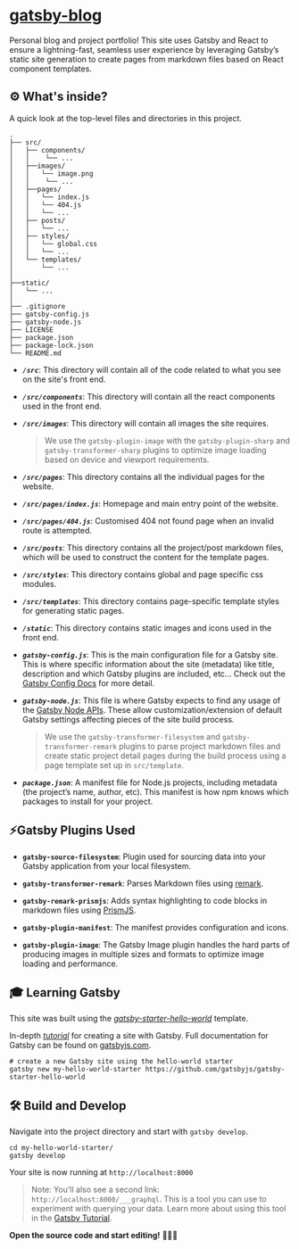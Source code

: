# [gatsby-blog](https://ybly.github.io/gatsby-blog) 

Personal blog and project portfolio! This site uses Gatsby and React to ensure a lightning-fast, seamless user experience by leveraging Gatsby’s static site generation to create pages from markdown files based on React component templates.


## ⚙️ What's inside?

A quick look at the top-level files and directories in this project.

    .
    ├── src/
    │   ├── components/
    │   │    └── ...
    │   ├──images/
    │   │   └── image.png
    │   │    └── ...
    │   ├──pages/
    │   │   └── index.js
    │   │   └── 404.js
    │   │   └── ...
    │   ├── posts/
    │   │   └── ...
    │   ├── styles/
    │   │   └── global.css
    │   │   └── ...
    │   └── templates/
    │       └── ...
    │
    ├──static/
    │   └── ...
    │
    ├── .gitignore
    ├── gatsby-config.js
    ├── gatsby-node.js
    ├── LICENSE
    ├── package.json
    ├── package-lock.json
    └── README.md

- **_`/src`_**: This directory will contain all of the code related to what you see on the site's front end.

- **_`/src/components`_**: This directory will contain all the react components used in the front end.

- **_`/src/images`_**: This directory will contain all images the site requires.

  > We use the `gatsby-plugin-image` with the `gatsby-plugin-sharp` and `gatsby-transformer-sharp` plugins to optimize image loading based on device and viewport requirements.

- **_`/src/pages`_**: This directory contains all the individual pages for the website.

- **_`/src/pages/index.js`_**: Homepage and main entry point of the website.

- **_`/src/pages/404.js`_**: Customised 404 not found page when an invalid route is attempted.

- **_`/src/posts`_**: This directory contains all the project/post markdown files, which will be used to construct the content for the template pages.

- **_`/src/styles`_**: This directory contains global and page specific css modules.

- **_`/src/templates`_**: This directory contains page-specific template styles for generating static pages.

- **_`/static`_**: This directory contains static images and icons used in the front end.

- **_`gatsby-config.js`_**: This is the main configuration file for a Gatsby site. This is where specific information about the site (metadata) like title, description and which Gatsby plugins are included, etc... Check out the [Gatsby Config Docs](https://www.gatsbyjs.com/docs/reference/config-files/gatsby-config/) for more detail.

- **_`gatsby-node.js`_**: This file is where Gatsby expects to find any usage of the [Gatsby Node APIs](https://www.gatsbyjs.com/docs/reference/config-files/gatsby-node/). These allow customization/extension of default Gatsby settings affecting pieces of the site build process.

  > We use the `gatsby-transformer-filesystem` and `gatsby-transformer-remark` plugins to parse project markdown files and create static project detail pages during the build process using a page template set up in `src/template`.

- **_`package.json`_**: A manifest file for Node.js projects, including metadata (the project’s name, author, etc). This manifest is how npm knows which packages to install for your project.


## ⚡Gatsby Plugins Used

- **`gatsby-source-filesystem`**: Plugin used for sourcing data into your Gatsby application from your local filesystem.

- **`gatsby-transformer-remark`**: Parses Markdown files using [remark](https://remark.js.org/).

- **`gatsby-remark-prismjs`**: Adds syntax highlighting to code blocks in markdown files using [PrismJS](https://prismjs.com/).

- **`gatsby-plugin-manifest`**: The manifest provides configuration and icons.

- **`gatsby-plugin-image`**: The Gatsby Image plugin handles the hard parts of producing images in multiple sizes and formats to optimize image loading and performance.

## 🎓 Learning Gatsby

This site was built using the _[gatsby-starter-hello-world](https://www.gatsbyjs.com/starters/gatsbyjs/gatsby-starter-hello-world/)_ template.

In-depth _[tutorial](https://www.gatsbyjs.com/docs/tutorial/getting-started/)_ for creating a site with Gatsby. Full documentation for Gatsby can be found on [gatsbyjs.com](https://www.gatsbyjs.com/).

   ```shell
   # create a new Gatsby site using the hello-world starter
   gatsby new my-hello-world-starter https://github.com/gatsbyjs/gatsby-starter-hello-world
   ```


## 🛠️ Build and Develop

Navigate into the project directory and start with `gatsby develop`.

  ```shell
  cd my-hello-world-starter/
  gatsby develop
  ```

Your site is now running at `http://localhost:8000`

> Note: You'll also see a second link: `http://localhost:8000/___graphql`. This is a tool you can use to experiment with querying your data. Learn more about using this tool in the [Gatsby Tutorial](https://www.gatsbyjs.com/docs/tutorial/getting-started/part-4/#use-graphiql-to-explore-the-data-layer-and-write-graphql-queries).

**Open the source code and start editing!** 🎉🎉🎉
